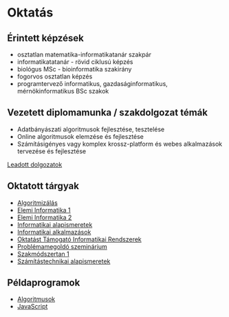 # Oktatás

## Érintett képzések

- osztatlan matematika-informatikatanár szakpár
- informatikatatanár - rövid ciklusú képzés
- biológus MSc - bioinformatika szakirány
- fogorvos osztatlan képzés
- programtervező informatikus, gazdaságinformatikus, mérnökinformatikus BSc szakok

## Vezetett diplomamunka / szakdolgozat témák

- Adatbányászati algoritmusok fejlesztése, tesztelése
- Online algoritmusok elemzése és fejlesztése
- Számításigényes vagy komplex krossz-platform és webes alkalmazások tervezése és fejlesztése

[Leadott dolgozatok](http://diploma.bibl.u-szeged.hu/cgi/search/archive/advanced/export_diploma_HTML.html?screen=Search&dataset=archive&_action_export=1&output=HTML&exp=0%7C1%7C-date%2Fcreators_name%2Ftitle%7Carchive%7C-%7Cinstitution%3Ainstitution%3AANY%3AEQ%3Aszte%7Csupervisor_name%3Asupervisor_name%3AALL%3AEQ%3AN%C3%A9meth+Tam%C3%A1s%7C-%7Ceprint_status%3Aeprint_status%3AANY%3AEQ%3Aarchive%7Cmetadata_visibility%3Ametadata_visibility%3AANY%3AEQ%3Ashow&n=&cache=1375899/)

## Oktatott tárgyak

- [Algoritmizálás](oktatas/algo)
- [Elemi Informatika 1](./)
- [Elemi Informatika 2](./)
- [Informatikai alapismeretek](./)
- [Informatikai alkalmazások](./)
- [Oktatást Támogató Informatikai Rendszerek](./)
- [Problémamegoldó szeminárium](./)
- [Szakmódszertan 1](./)
- [Számítástechnikai alapismeretek](./)

## Példaprogramok

- [Algoritmusok](https://www.inf.u-szeged.hu/~tnemeth/examples/algoexamples/)
- [JavaScript](https://www.inf.u-szeged.hu/~tnemeth/examples/webexamples/)
